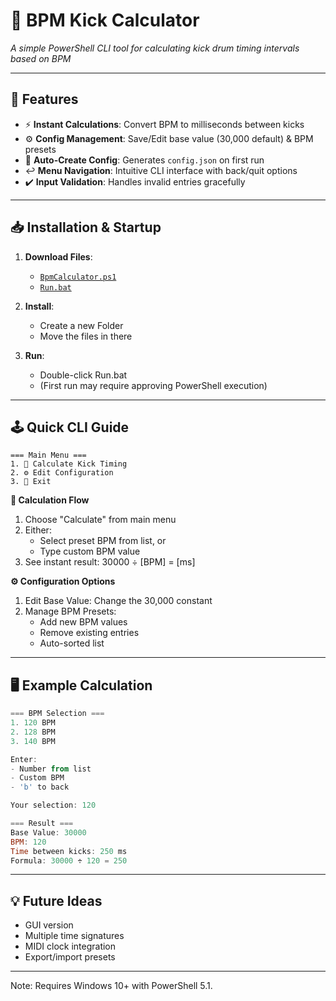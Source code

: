 # 🥁 BPM Kick Calculator 

_A simple PowerShell CLI tool for calculating kick drum timing intervals based on BPM_

---

## 🚀 Features

- ⚡ **Instant Calculations**: Convert BPM to milliseconds between kicks
- ⚙️ **Config Management**: Save/Edit base value (30,000 default) & BPM presets
- 📂 **Auto-Create Config**: Generates `config.json` on first run
- ↩️ **Menu Navigation**: Intuitive CLI interface with back/quit options
- ✔️ **Input Validation**: Handles invalid entries gracefully

---

## 📥 Installation & Startup

1. **Download Files**:
   - [`BpmCalculator.ps1`](BpmCalculator.ps1)
   - [`Run.bat`](Run.bat)

2. **Install**:
   - Create a new Folder
   - Move the files in there
     
3. **Run**:
   - Double-click Run.bat
   - (First run may require approving PowerShell execution)

---

## 🕹️ Quick CLI Guide
```text
=== Main Menu ===
1. 🧮 Calculate Kick Timing
2. ⚙ Edit Configuration
3. 🚪 Exit
```

**🔢 Calculation Flow**
1. Choose "Calculate" from main menu
2. Either:
	- Select preset BPM from list, or
	- Type custom BPM value
3. See instant result:
	30000 ÷ [BPM] = [ms]

**⚙ Configuration Options**
1. Edit Base Value: Change the 30,000 constant
2. Manage BPM Presets:
	- Add new BPM values
	- Remove existing entries
	- Auto-sorted list

---

## 🖥️ Example Calculation
```powershell
=== BPM Selection ===
1. 120 BPM
2. 128 BPM
3. 140 BPM

Enter: 
- Number from list
- Custom BPM
- 'b' to back

Your selection: 120

=== Result ===
Base Value: 30000
BPM: 120
Time between kicks: 250 ms
Formula: 30000 ÷ 120 = 250
```

---

## 💡 Future Ideas
- GUI version
- Multiple time signatures
- MIDI clock integration
- Export/import presets

---

Note: Requires Windows 10+ with PowerShell 5.1.
